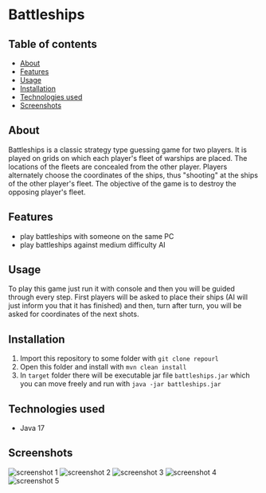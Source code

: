 # Battleships

## Table of contents
* [About](#about)
* [Features](#features)
* [Usage](#usage)
* [Installation](#installation)
* [Technologies used](#technnologies-used)
* [Screenshots](#screenshots)


## About

Battleships is a classic strategy type guessing game for two players.
It is played on grids on which each player's fleet of warships are placed.
The locations of the fleets are concealed from the other player.
Players alternately choose the coordinates of the ships, thus "shooting" at the ships of the other player's fleet.
The objective of the game is to destroy the opposing player's fleet.

## Features

- play battleships with someone on the same PC
- play battleships against medium difficulty AI

## Usage

To play this game just run it with console and then you will be guided through every step.
First players will be asked to place their ships (AI will just inform you that it has finished)
and then, turn after turn, you will be asked for coordinates of the next shots.

## Installation

1. Import this repository to some folder with `git clone repourl`
2. Open this folder and install with `mvn clean install`
3. In `target` folder there will be executable jar file `battleships.jar` which you can move freely and run with `java -jar battleships.jar`

## Technologies used

- Java 17

## Screenshots

![screenshot 1](images/screenshot01.png?raw=true "The beginning of the game")
![screenshot 2](images/screenshot02.png?raw=true "Taking shots")
![screenshot 3](images/screenshot03.png?raw=true "Taking shots 2")
![screenshot 4](images/screenshot04.png?raw=true "Passing move to second human player")
![screenshot 5](images/screenshot05.png?raw=true "Second human player turn start")
